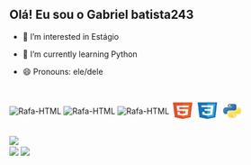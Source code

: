 ## Olá! Eu sou o Gabriel batista243 

- 👀 I’m interested in Estágio 

- 🌱 I’m currently learning Python 

- 😄 Pronouns: ele/dele

##

<div> 
<div style="disolay: inline_block"><br>
<img align="center" alt="Rafa-HTML" height="30" width="40" src="https://cdn.jsdelivr.net/gh/devicons/devicon@latest/icons/jupyter/jupyter-original-wordmark.svg" /> 
<img align="center" alt="Rafa-HTML" height="30" width="40" src="https://cdn.jsdelivr.net/gh/devicons/devicon@latest/icons/anaconda/anaconda-original.svg" /> 
<img align="center" alt="Rafa-HTML" height="30" width="40" src="https://cdn.jsdelivr.net/gh/devicons/devicon@latest/icons/vscode/vscode-original.svg" /> 
<img align="center" alt="Rafa-HTML" height="30" width="40" src="https://raw.githubusercontent.com/devicons/devicon/master/icons/html5/html5-original.svg"> 
<img align="center" alt="Rafa-CSS" height="30" width="40" src="https://raw.githubusercontent.com/devicons/devicon/master/icons/css3/css3-original.svg"> 
<img align="center" alt="Rafa-Python" height="30" width="40" src="https://raw.githubusercontent.com/devicons/devicon/master/icons/python/python-original.svg"> 

</div> 

## 

<div>
  
 <a href="https://www.instagram.com/cloud300/" target="_blank"><img src="https://img.shields.io/badge/-Instagram-%23E4405F?style=for-the-badge&logo=instagram&logoColor=white" target="_blank"></a>  
 <a href = "gabrielbatista77964@gmail.com"><img src="https://img.shields.io/badge/-Gmail-%23333?style=for-the-badge&logo=gmail&logoColor=white" target="_blank"></a> 
 <a href="www.linkedin.com/in/gabriel-batista-3a3a0b23a" target="_blank"><img src="https://img.shields.io/badge/-LinkedIn-%230077B5?style=for-the-badge&logo=linkedin&logoColor=white" target="_blank"></a>  

</div> 

## 
